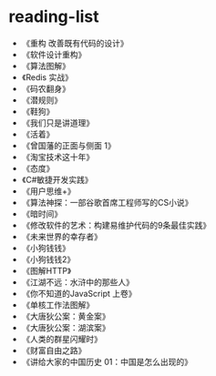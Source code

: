 # reading-list

- 《重构 改善既有代码的设计》
- 《软件设计重构》
- 《算法图解》
- 《Redis 实战》
- 《码农翻身》
- 《潜规则》
- 《鞋狗》
- 《我们只是讲道理》
- 《活着》
- 《曾国藩的正面与侧面 1》
- 《淘宝技术这十年》
- 《态度》
- 《C#敏捷开发实践》
- 《用户思维+》
- 《算法神探：一部谷歌首席工程师写的CS小说》
- 《暗时间》
- 《修改软件的艺术：构建易维护代码的9条最佳实践》
- 《未来世界的幸存者》
- 《小狗钱钱》
- 《小狗钱钱2》
- 《图解HTTP》
- 《江湖不远：水浒中的那些人》
- 《你不知道的JavaScript 上卷》
- 《单核工作法图解》
- 《大唐狄公案：黄金案》
- 《大唐狄公案：湖滨案》
- 《人类的群星闪耀时》
- 《财富自由之路》
- 《讲给大家的中国历史 01：中国是怎么出现的》